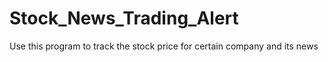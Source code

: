 # Stock_News_Trading_Alert
Use this program to track the stock price for certain company and its news
